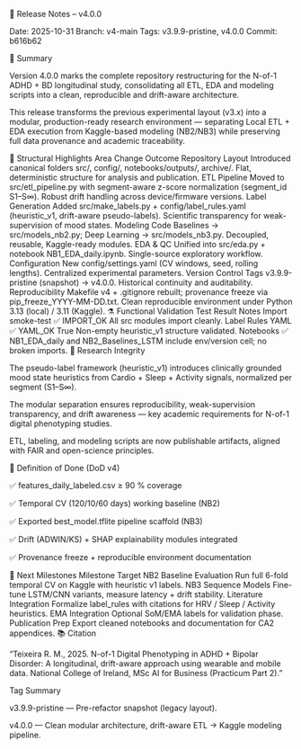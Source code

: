 🧭 Release Notes – v4.0.0

Date: 2025-10-31
Branch: v4-main
Tags: v3.9.9-pristine, v4.0.0
Commit: b616b62

🎯 Summary

Version 4.0.0 marks the complete repository restructuring for the N-of-1 ADHD + BD longitudinal study, consolidating all ETL, EDA and modeling scripts into a clean, reproducible and drift-aware architecture.

This release transforms the previous experimental layout (v3.x) into a modular, production-ready research environment — separating Local ETL + EDA execution from Kaggle-based modeling (NB2/NB3) while preserving full data provenance and academic traceability.

🧩 Structural Highlights
Area Change Outcome
Repository Layout Introduced canonical folders src/, config/, notebooks/outputs/, archive/. Flat, deterministic structure for analysis and publication.
ETL Pipeline Moved to src/etl_pipeline.py with segment-aware z-score normalization (segment_id S1–S∞). Robust drift handling across device/firmware versions.
Label Generation Added src/make_labels.py + config/label_rules.yaml (heuristic_v1, drift-aware pseudo-labels). Scientific transparency for weak-supervision of mood states.
Modeling Code Baselines → src/models_nb2.py; Deep Learning → src/models_nb3.py. Decoupled, reusable, Kaggle-ready modules.
EDA & QC Unified into src/eda.py + notebook NB1_EDA_daily.ipynb. Single-source exploratory workflow.
Configuration New config/settings.yaml (CV windows, seed, rolling lengths). Centralized experimental parameters.
Version Control Tags v3.9.9-pristine (snapshot) → v4.0.0. Historical continuity and auditability.
Reproducibility Makefile v4 + .gitignore rebuilt; provenance freeze via pip_freeze_YYYY-MM-DD.txt. Clean reproducible environment under Python 3.13 (local) / 3.11 (Kaggle).
⚗️ Functional Validation
Test Result Notes
Import smoke-test ✅ IMPORT_OK All src modules import cleanly.
Label Rules YAML ✅ YAML_OK True Non-empty heuristic_v1 structure validated.
Notebooks ✅ NB1_EDA_daily and NB2_Baselines_LSTM include env/version cell; no broken imports.
🧠 Research Integrity

The pseudo-label framework (heuristic_v1) introduces clinically grounded mood state heuristics from Cardio + Sleep + Activity signals, normalized per segment (S1–S∞).

The modular separation ensures reproducibility, weak-supervision transparency, and drift awareness — key academic requirements for N-of-1 digital phenotyping studies.

ETL, labeling, and modeling scripts are now publishable artifacts, aligned with FAIR and open-science principles.

🧾 Definition of Done (DoD v4)

✅ features_daily_labeled.csv ≥ 90 % coverage

✅ Temporal CV (120/10/60 days) working baseline (NB2)

✅ Exported best_model.tflite pipeline scaffold (NB3)

✅ Drift (ADWIN/KS) + SHAP explainability modules integrated

✅ Provenance freeze + reproducible environment documentation

🚀 Next Milestones
Milestone Target
NB2 Baseline Evaluation Run full 6-fold temporal CV on Kaggle with heuristic v1 labels.
NB3 Sequence Models Fine-tune LSTM/CNN variants, measure latency + drift stability.
Literature Integration Formalize label_rules with citations for HRV / Sleep / Activity heuristics.
EMA Integration Optional SoM/EMA labels for validation phase.
Publication Prep Export cleaned notebooks and documentation for CA2 appendices.
📚 Citation

“Teixeira R. M., 2025. N-of-1 Digital Phenotyping in ADHD + Bipolar Disorder:
A longitudinal, drift-aware approach using wearable and mobile data.
National College of Ireland, MSc AI for Business (Practicum Part 2).”

Tag Summary

v3.9.9-pristine — Pre-refactor snapshot (legacy layout).

v4.0.0 — Clean modular architecture, drift-aware ETL → Kaggle modeling pipeline.
